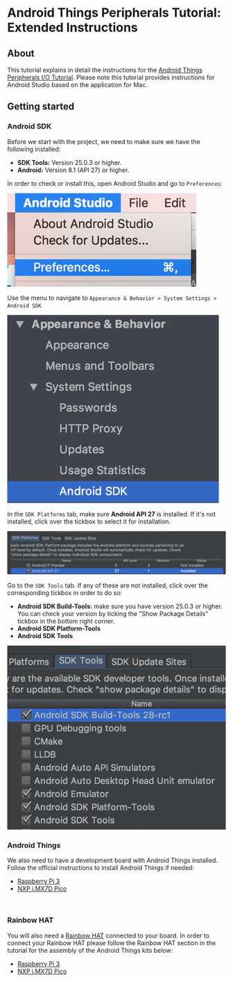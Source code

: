 # Android Things Peripherals Tutorial: Extended Instructions #

## About ##

This tutorial explains in detail the instructions for the [Android Things Peripherals I/O Tutorial](https://codelabs.developers.google.com/codelabs/androidthings-peripherals/#0). Please note this tutorial provides instructions for Android Studio based on the application for Mac.
<br/>

## Getting started ##

### Android SDK ###

Before we start with the project, we need to make sure we have the following installed:

- **SDK Tools:** Version 25.0.3 or higher.
- **Android:** Version 8.1 (API 27) or higher.

In order to check or install this, open Android Studio and go to `Preferences`:

![Android Studio Preferences](images/AS-preferences.png)

Use the menu to navigate to `Appearance & Behavior > System Settings > Android SDK`

![Android SDK](images/Android-SDK.png)

In the `SDK Platforms` tab, make sure **Android API 27** is installed. If it's not installed, click over the tickbox to select it for installation.

![Android SDK Platforms](images/SDK-platforms.png)

Go to the `SDK Tools` tab. If any of these are not installed, click over the corresponding tickbox in order to do so:
- **Android SDK Build-Tools:** make sure you have version 25.0.3 or higher. You can check your version by ticking the "Show Package Details" tickbox in the bottom right corner.
- **Android SDK Platform-Tools**
- **Android SDK Tools**

![Android SDK Tools](images/SDK-tools.png)
<br/>

### Android Things ###

We also need to have a development board with Android Things installed. Follow the official instructions to install Android Things if needed:

- [Raspberry Pi 3](https://developer.android.com/things/hardware/raspberrypi.html)
- [NXP i.MX7D Pico](https://developer.android.com/things/hardware/imx7d.html)
<br/>

### Rainbow HAT ###

You will also need a [Rainbow HAT](https://shop.pimoroni.com/products/rainbow-hat-for-android-things) connected to your board. In order to connect your Rainbow HAT please follow the Rainbow HAT section in the tutorial for the assembly of the Android Things kits below:

- [Raspberry Pi 3](https://developer.android.com/things/hardware/raspberrypi-kit.html)
- [NXP i.MX7D Pico](https://developer.android.com/things/hardware/imx7d-kit.html)
